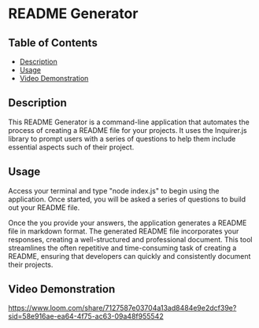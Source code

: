 # README Generator

## Table of Contents
- [Description](#description)
- [Usage](#usage)
- [Video Demonstration](#video-demonstration)


## Description
This README Generator is a command-line application that automates the process of creating a README file for your projects. It uses the Inquirer.js library to prompt users with a series of questions to help them include essential aspects such of their project.


## Usage
Access your terminal and type "node index.js" to begin using the application. Once started, you will be asked a series of questions to build out your README file.

Once the you provide your answers, the application generates a README file in markdown format. The generated README file incorporates your responses, creating a well-structured and professional document. This tool streamlines the often repetitive and time-consuming task of creating a README, ensuring that developers can quickly and consistently document their projects.


## Video Demonstration
https://www.loom.com/share/7127587e03704a13ad8484e9e2dcf39e?sid=58e916ae-ea64-4f75-ac63-09a48f955542